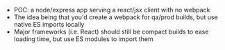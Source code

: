 + POC: a node/express app serving a react/jsx client with no webpack
+ The idea being that you'd create a webpack for qa/prod builds, but use native ES imports locally
+ Major frameworks (i.e. React) should still be compact builds to ease loading time, but use ES modules to import them


